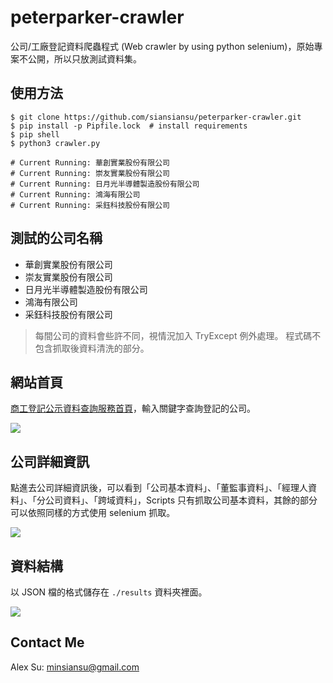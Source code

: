 # peterparker-crawler
公司/工廠登記資料爬蟲程式 (Web crawler by using python selenium)，原始專案不公開，所以只放測試資料集。

## 使用方法

```shell
$ git clone https://github.com/siansiansu/peterparker-crawler.git
$ pip install -p Pipfile.lock  # install requirements
$ pip shell
$ python3 crawler.py

# Current Running: 華創實業股份有限公司
# Current Running: 崇友實業股份有限公司
# Current Running: 日月光半導體製造股份有限公司
# Current Running: 鴻海有限公司
# Current Running: 采鈺科技股份有限公司
```

## 測試的公司名稱
- 華創實業股份有限公司
- 崇友實業股份有限公司
- 日月光半導體製造股份有限公司
- 鴻海有限公司
- 采鈺科技股份有限公司

> 每間公司的資料會些許不同，視情況加入 TryExcept 例外處理。
> 程式碼不包含抓取後資料清洗的部分。

## 網站首頁 
[商工登記公示資料查詢服務首頁](https://findbiz.nat.gov.tw/fts/query/QueryBar/queryInit.do#)，輸入關鍵字查詢登記的公司。

![](https://i.imgur.com/lvLE6aR.png)

## 公司詳細資訊
點進去公司詳細資訊後，可以看到「公司基本資料」、「董監事資料」、「經理人資料」、「分公司資料」、「跨域資料」，Scripts 只有抓取公司基本資料，其餘的部分可以依照同樣的方式使用 selenium 抓取。 

![](https://i.imgur.com/bqxivg8.png)

## 資料結構
以 JSON 檔的格式儲存在 `./results` 資料夾裡面。

![](https://i.imgur.com/nLQFxID.png)

## Contact Me
Alex Su: minsiansu@gmail.com